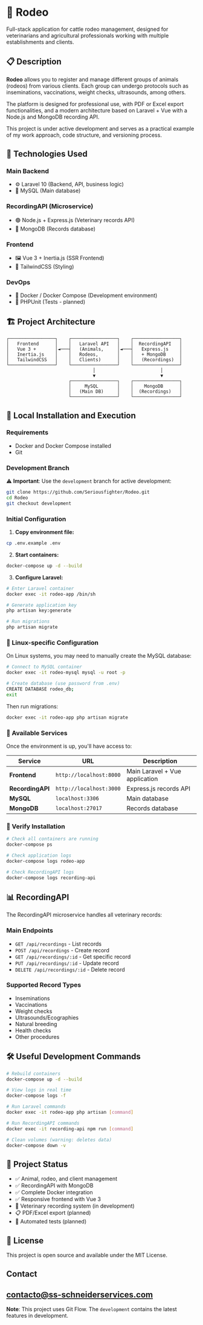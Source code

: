 # 🐄 Rodeo

Full-stack application for cattle rodeo management, designed for veterinarians and agricultural professionals working with multiple establishments and clients.

## 📋 Description

**Rodeo** allows you to register and manage different groups of animals (rodeos) from various clients. Each group can undergo protocols such as inseminations, vaccinations, weight checks, ultrasounds, among others.

The platform is designed for professional use, with PDF or Excel export functionalities, and a modern architecture based on Laravel + Vue with a Node.js and MongoDB recording API.

This project is under active development and serves as a practical example of my work approach, code structure, and versioning process.

## 🚀 Technologies Used

### Main Backend
- ⚙️ Laravel 10 (Backend, API, business logic)
- 🐬 MySQL (Main database)

### RecordingAPI (Microservice)
- 🟢 Node.js + Express.js (Veterinary records API)
- 🍃 MongoDB (Records database)

### Frontend
- 🖼️ Vue 3 + Inertia.js (SSR Frontend)
- 🎨 TailwindCSS (Styling)

### DevOps
- 🐳 Docker / Docker Compose (Development environment)
- 🧪 PHPUnit (Tests - planned)

## 🏗️ Project Architecture

```
┌─────────────────┐    ┌─────────────────┐    ┌─────────────────┐
│   Frontend      │    │   Laravel API   │    │  RecordingAPI   │
│   Vue 3 +       │◄───┤   (Animals,     │◄───┤   Express.js    │
│   Inertia.js    │    │   Rodeos,       │    │   + MongoDB     │
│   TailwindCSS   │    │   Clients)      │    │   (Recordings)  │
└─────────────────┘    └─────────────────┘    └─────────────────┘
                                │                        │
                                ▼                        ▼
                       ┌─────────────────┐    ┌─────────────────┐
                       │     MySQL       │    │    MongoDB      │
                       │   (Main DB)     │    │  (Recordings)   │
                       └─────────────────┘    └─────────────────┘
```

## 🧰 Local Installation and Execution

### Requirements
- Docker and Docker Compose installed
- Git

### Development Branch
⚠️ **Important**: Use the `development` branch for active development:

```bash
git clone https://github.com/Seriousfighter/Rodeo.git
cd Rodeo
git checkout development
```

### Initial Configuration

1. **Copy environment file:**
```bash
cp .env.example .env
```

2. **Start containers:**
```bash
docker-compose up -d --build
```

3. **Configure Laravel:**
```bash
# Enter Laravel container
docker exec -it rodeo-app /bin/sh

# Generate application key
php artisan key:generate

# Run migrations
php artisan migrate
```

### 🐧 Linux-specific Configuration

On Linux systems, you may need to manually create the MySQL database:

```bash
# Connect to MySQL container
docker exec -it rodeo-mysql mysql -u root -p

# Create database (use password from .env)
CREATE DATABASE rodeo_db;
exit
```

Then run migrations:
```bash
docker exec -it rodeo-app php artisan migrate
```

### 🔧 Available Services

Once the environment is up, you'll have access to:

| Service | URL | Description |
|---------|-----|-------------|
| **Frontend** | `http://localhost:8000` | Main Laravel + Vue application |
| **RecordingAPI** | `http://localhost:3000` | Express.js records API |
| **MySQL** | `localhost:3306` | Main database |
| **MongoDB** | `localhost:27017` | Records database |

### 🧪 Verify Installation

```bash
# Check all containers are running
docker-compose ps

# Check application logs
docker-compose logs rodeo-app

# Check RecordingAPI logs
docker-compose logs recording-api
```

## 📊 RecordingAPI

The RecordingAPI microservice handles all veterinary records:

### Main Endpoints
- `GET /api/recordings` - List records
- `POST /api/recordings` - Create record
- `GET /api/recordings/:id` - Get specific record
- `PUT /api/recordings/:id` - Update record
- `DELETE /api/recordings/:id` - Delete record

### Supported Record Types
- Inseminations
- Vaccinations
- Weight checks
- Ultrasounds/Ecographies
- Natural breeding
- Health checks
- Other procedures

## 🛠️ Useful Development Commands

```bash
# Rebuild containers
docker-compose up -d --build

# View logs in real time
docker-compose logs -f

# Run Laravel commands
docker exec -it rodeo-app php artisan [command]

# Run RecordingAPI commands
docker exec -it recording-api npm run [command]

# Clean volumes (warning: deletes data)
docker-compose down -v
```

## 📝 Project Status

- ✅ Animal, rodeo, and client management
- ✅ RecordingAPI with MongoDB
- ✅ Complete Docker integration
- ✅ Responsive frontend with Vue 3
- 🔄 Veterinary recording system (in development)
- 📋 PDF/Excel export (planned)
- 🧪 Automated tests (planned)


## 📄 License

This project is open source and available under the MIT License.

## Contact
contacto@ss-schneiderservices.com
---


**Note**: This project uses Git Flow. The `development` contains the latest features in development.


